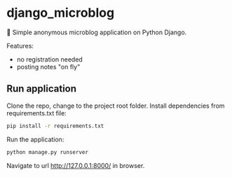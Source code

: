 # django_microblog
:memo: Simple anonymous microblog application on Python Django.

Features:
- no registration needed
- posting notes "on fly"

## Run application
Clone the repo, change to the project root folder. Install dependencies from requirements.txt file:

```bash
pip install -r requirements.txt
```
Run the application:
```bash
python manage.py runserver
```

Navigate to url http://127.0.0.1:8000/ in browser.
